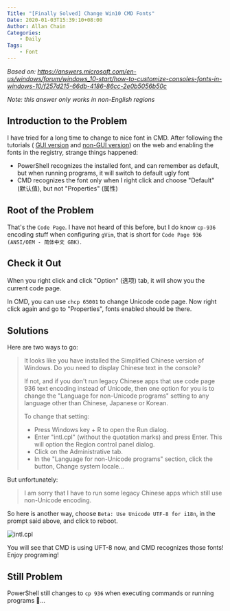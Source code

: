 ```yaml
---
Title: "[Finally Solved] Change Win10 CMD Fonts"
Date: 2020-01-03T15:39:10+08:00
Author: Allan Chain
Categories:
    - Daily
Tags: 
    - Font
---
```


*Based on: <https://answers.microsoft.com/en-us/windows/forum/windows_10-start/how-to-customize-consoles-fonts-in-windows-10/f257d215-66db-4186-86cc-2e0b5056b50c>*

*Note: this answer only works in non-English regions*

## Introduction to the Problem

I have tried for a long time to change to nice font in CMD. After following the tutorials ( [GUI version](https://www.howtogeek.com/howto/windows-vista/stupid-geek-tricks-enable-more-fonts-for-the-windows-command-prompt/) and [non-GUI version](https://devblogs.microsoft.com/powershell/windows-powershell-font-customization/)) on the web and enabling the fonts in the registry, strange things happened:

- PowerShell recognizes the installed font, and can remember as default, but when running programs, it will switch to default ugly font
- CMD recognizes the font only when I right click and choose "Default" (默认值), but not "Properties" (属性)

## Root of the Problem

That's the `Code Page`. I have not heard of this before, but I do know `cp-936` encoding stuff when configuring `gVim`, that is short for `Code Page 936 (ANSI/OEM - 简体中文 GBK)`. 

## Check it Out

When you right click and click "Option" (选项) tab, it will show you the current code page.

In CMD, you can use `chcp 65001` to change Unicode code page. Now right click again and go to "Properties", fonts enabled should be there.

## Solutions

Here are two ways to go:

> It looks like you have installed the Simplified Chinese version of Windows. Do you need to display Chinese text in the console?
>
> If not, and if you don't run legacy Chinese apps that use code page 936 text encoding instead of Unicode, then one option for you is to change the "Language for non-Unicode programs" setting to any language other than Chinese, Japanese or Korean.
>
> To change that setting:
>
> - Press Windows key + R to open the Run dialog.
> - Enter "intl.cpl" (without the quotation marks) and press Enter. This will option the Region control panel dialog.
> - Click on the Administrative tab.
> - In the "Language for non-Unicode programs" section, click the button, Change system locale...

But unfortunately:

> I am sorry that I have to run some legacy Chinese apps which still use non-Unicode encoding.

So here is another way, choose `Beta: Use Unicode UTF-8 for i18n`, in the prompt said above, and click to reboot. 

![intl.cpl](/img/intl.cpl.png)

You will see that CMD is using UFT-8 now, and CMD recognizes those fonts! Enjoy programing!

## Still Problem

PowerShell still changes to `cp 936` when executing commands or running programs :thinking:...